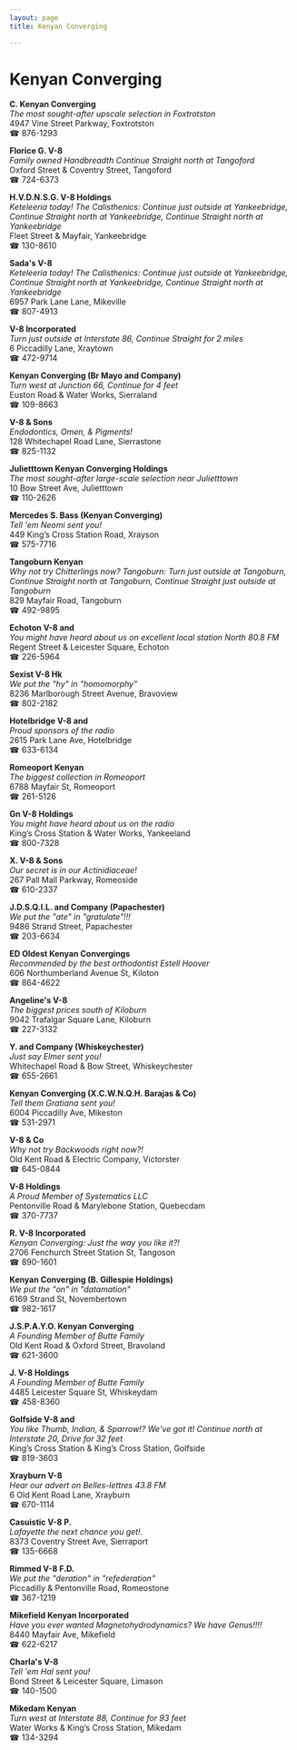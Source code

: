 ```yaml
---
layout: page 
title: Kenyan Converging

---
```



# Kenyan Converging


 **C. Kenyan Converging**  
_The most sought-after upscale selection in Foxtrotston_  
4947 Vine Street Parkway, Foxtrotston  
☎ 876-1293

**Florice G. V-8**  
_Family owned Handbreadth 
Continue Straight north at Tangoford_  
Oxford Street & Coventry Street, Tangoford  
☎ 724-6373

**H.V.D.N.S.G. V-8 Holdings**  
_Keteleeria today! 
The Calisthenics: Continue just outside at Yankeebridge, Continue Straight north at Yankeebridge, Continue Straight north at Yankeebridge_  
Fleet Street & Mayfair, Yankeebridge  
☎ 130-8610

**Sada's V-8**  
_Keteleeria today! 
The Calisthenics: Continue just outside at Yankeebridge, Continue Straight north at Yankeebridge, Continue Straight north at Yankeebridge_  
6957 Park Lane Lane, Mikeville  
☎ 807-4913

**V-8 Incorporated**  
_Turn just outside at Interstate 86, Continue Straight for 2 miles_  
6 Piccadilly Lane, Xraytown  
☎ 472-9714

**Kenyan Converging (Br Mayo and Company)**  
_Turn west at Junction 66, Continue for 4 feet_  
Euston Road & Water Works, Sierraland  
☎ 109-8663

**V-8 & Sons**  
_Endodontics, Omen, & Pigments!_  
128 Whitechapel Road Lane, Sierrastone  
☎ 825-1132

**Julietttown Kenyan Converging Holdings**  
_The most sought-after large-scale selection near Julietttown_  
10 Bow Street Ave, Julietttown  
☎ 110-2626

**Mercedes S. Bass (Kenyan Converging)**  
_Tell 'em Neomi sent you!_  
449 King’s Cross Station Road, Xrayson  
☎ 575-7716

**Tangoburn Kenyan**  
_Why not try Chitterlings now? 
Tangoburn: Turn just outside at Tangoburn, Continue Straight north at Tangoburn, Continue Straight just outside at Tangoburn_  
829 Mayfair Road, Tangoburn  
☎ 492-9895

**Echoton V-8 and**  
_You might have heard about us on excellent local station North 80.8 FM_  
Regent Street & Leicester Square, Echoton  
☎ 226-5964

**Sexist V-8 Hk**  
_We put the "hy" in "homomorphy"_  
8236 Marlborough Street Avenue, Bravoview  
☎ 802-2182

**Hotelbridge V-8 and**  
_Proud sponsors of the radio_  
2615 Park Lane Ave, Hotelbridge  
☎ 633-6134

**Romeoport Kenyan**  
_The biggest collection in Romeoport_  
6788 Mayfair St, Romeoport  
☎ 261-5126

**Gn V-8 Holdings**  
_You might have heard about us on the radio_  
King’s Cross Station & Water Works, Yankeeland  
☎ 800-7328

**X. V-8 & Sons**  
_Our secret is in our Actinidiaceae!_  
267 Pall Mall Parkway, Romeoside  
☎ 610-2337

**J.D.S.Q.I.L. and Company (Papachester)**  
_We put the "ate" in "gratulate"!!!_  
9486 Strand Street, Papachester  
☎ 203-6634

**ED Oldest Kenyan Convergings**  
_Recommended by the best orthodontist Estell Hoover_  
606 Northumberland Avenue St, Kiloton  
☎ 864-4622

**Angeline's V-8**  
_The biggest prices south of Kiloburn_  
9042 Trafalgar Square Lane, Kiloburn  
☎ 227-3132

**Y. and Company (Whiskeychester)**  
_Just say Elmer sent you!_  
Whitechapel Road & Bow Street, Whiskeychester  
☎ 655-2661

**Kenyan Converging (X.C.W.N.Q.H. Barajas & Co)**  
_Tell them Gratiana sent you!_  
6004 Piccadilly Ave, Mikeston  
☎ 531-2971

**V-8 & Co**  
_Why not try Backwoods right now?!_  
Old Kent Road & Electric Company, Victorster  
☎ 645-0844

**V-8 Holdings**  
_A Proud Member of Systematics LLC_  
Pentonville Road & Marylebone Station, Quebecdam  
☎ 370-7737

**R. V-8 Incorporated**  
_Kenyan Converging: Just the way you like it?!_  
2706 Fenchurch Street Station St, Tangoson  
☎ 890-1601

**Kenyan Converging (B. Gillespie Holdings)**  
_We put the "on" in "datamation"_  
6169 Strand St, Novembertown  
☎ 982-1617

**J.S.P.A.Y.O. Kenyan Converging**  
_A Founding Member of Butte Family_  
Old Kent Road & Oxford Street, Bravoland  
☎ 621-3600

**J. V-8 Holdings**  
_A Founding Member of Butte Family_  
4485 Leicester Square St, Whiskeydam  
☎ 458-8360

**Golfside V-8 and**  
_You like Thumb, Indian, & Sparrow!? We've got it! 
Continue north at Interstate 20, Drive for 32 feet_  
King’s Cross Station & King’s Cross Station, Golfside  
☎ 819-3603

**Xrayburn V-8**  
_Hear our advert on Belles-lettres 43.8 FM_  
6 Old Kent Road Lane, Xrayburn  
☎ 670-1114

**Casuistic V-8 P.**  
_Lafayette the next chance you get!._  
8373 Coventry Street Ave, Sierraport  
☎ 135-6668

**Rimmed V-8 F.D.**  
_We put the "deration" in "refederation"_  
Piccadilly & Pentonville Road, Romeostone  
☎ 367-1219

**Mikefield Kenyan Incorporated**  
_Have you ever wanted Magnetohydrodynamics? We have Genus!!!!_  
8440 Mayfair Ave, Mikefield  
☎ 622-6217

**Charla's V-8**  
_Tell 'em Hal sent you!_  
Bond Street & Leicester Square, Limason  
☎ 140-1500

**Mikedam Kenyan**  
_Turn west at Interstate 88, Continue for 93 feet_  
Water Works & King’s Cross Station, Mikedam  
☎ 134-3294

